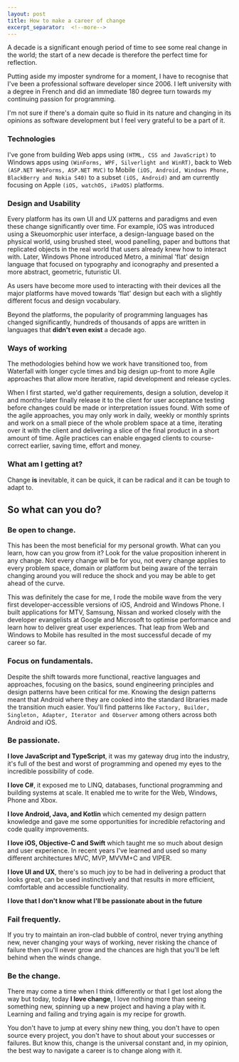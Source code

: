 ```yaml
---
layout: post
title: How to make a career of change
excerpt_separator:  <!--more-->
---
```


A decade is a significant enough period of time to see some real change in the world; the start of a new decade is therefore the perfect time for reflection.

Putting aside my imposter syndrome for a moment, I have to recognise that I've been a professional software developer since 2006. I left university with a degree in French and did an immediate 180 degree turn towards my continuing passion for programming.

I'm not sure if there's a domain quite so fluid in its nature and changing in its opinions as software development but I feel very grateful to be a part of it.

### **Technologies**
I've gone from building Web apps using `(HTML, CSS and JavaScript)` to Windows apps using `(WinForms, WPF, Silverlight and WinRT)`, back to Web `(ASP.NET WebForms, ASP.NET MVC)` to Mobile `(iOS, Android, Windows Phone, BlackBerry and Nokia S40)` to a subset `(iOS, Android)` and am currently focusing on Apple `(iOS, watchOS, iPadOS)` platforms.

### Design and Usability
Every platform has its own UI and UX patterns and paradigms and even these change significantly over time.
For example, iOS was introduced using a Skeuomorphic user interface, a design-language based on the physical world, using brushed steel, wood panelling, paper and buttons that replicated objects in the real world that users already knew how to interact with. Later, Windows Phone introduced Metro, a minimal 'flat' design language that focused on typography and iconography and presented a more abstract, geometric, futuristic UI.

As users have become more used to interacting with their devices all the major platforms have moved towards 'flat' design but each with a slightly different focus and design vocabulary.

Beyond the platforms, the popularity of programming languages has changed significantly, hundreds of thousands of apps are written in languages that **didn't even exist** a decade ago.

### Ways of working
The methodologies behind how we work have transitioned too, from Waterfall with longer cycle times and big design up-front to more Agile approaches that allow more iterative, rapid development and release cycles.

When I first started, we'd gather requirements, design a solution, develop it and months-later finally release it to the client for user acceptance testing before changes could be made or interpretation issues found. With some of the agile approaches, you may only work in daily, weekly or monthly sprints and work on a small piece of the whole problem space at a time, iterating over it with the client and delivering a slice of the final product in a short amount of time. Agile practices can enable engaged clients to course-correct earlier, saving time, effort and money.

### What am I getting at?
Change **is** inevitable, it can be quick, it can be radical and it can be tough to adapt to.

## So what can you do?

### **Be open to change.**

This has been the most beneficial for my personal growth. What can you learn, how can you grow from it? Look for the value proposition inherent in any change. Not every change will be for you, not every change applies to every problem space, domain or platform but being aware of the terrain changing around you will reduce the shock and you may be able to get ahead of the curve. 

This was definitely the case for me, I rode the mobile wave from the very first developer-accessible versions of iOS, Android and Windows Phone. I built applications for MTV, Samsung, Nissan and worked closely with the developer evangelists at Google and Microsoft to optimise performance and learn how to deliver great user experiences. That leap from Web and Windows to Mobile has resulted in the most successful decade of my career so far.

### **Focus on fundamentals**.
Despite the shift towards more functional, reactive languages and approaches, focusing on the basics, sound engineering principles and design patterns have been critical for me. 
Knowing the design patterns meant that Android where they are cooked into the standard libraries made the transition much easier. You'll find patterns like `Factory, Builder, Singleton, Adapter, Iterator and Observer` among others across both Android and iOS.

### **Be passionate.**

**I love JavaScript and TypeScript**, it was my gateway drug into the industry, it's full of the best and worst of programming and opened my eyes to the incredible possibility of code.

**I love C#**, it exposed me to LINQ, databases, functional programming and building systems at scale. It enabled me to write for the Web, Windows, Phone and Xbox.

**I love Android, Java, and Kotlin** which cemented my design pattern knowledge and gave me some opportunities for incredible refactoring and code quality improvements.

**I love iOS, Objective-C and Swift** which taught me so much about design and user experience. In recent years I've learned and used so many different architectures MVC, MVP, MVVM+C and VIPER.

**I love UI and UX**, there's so much joy to be had in delivering a product that looks great, can be used instinctively and that results in more efficient, comfortable and accessible functionality.

**I love that I don't know what I'll be passionate about in the future**

### **Fail frequently.**
If you try to maintain an iron-clad bubble of control, never trying anything new, never changing your ways of working, never risking the chance of failure then you'll never grow and the chances are high that you'll be left behind when the winds change.

### Be the change. 
There may come a time when I think differently or that I get lost along the way but today, today **I love change**, I love nothing more than seeing something new, spinning up a new project and having a play with it. Learning and failing and trying again is my recipe for growth.

You don't have to jump at every shiny new thing, you don't have to open source every project, you don't have to shout about your successes or failures. But know this, change is the universal constant and, in my opinion, the best way to navigate a career is to change along with it.